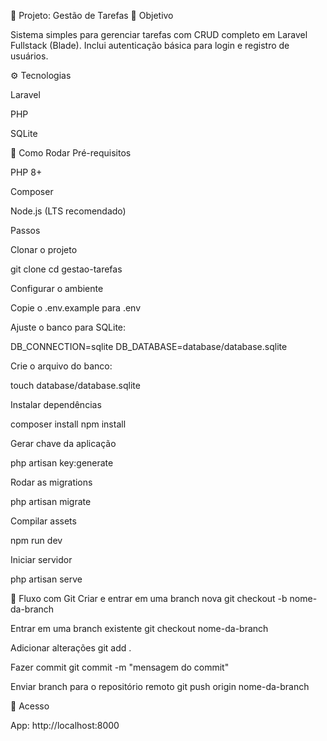 📝 Projeto: Gestão de Tarefas
📌 Objetivo

Sistema simples para gerenciar tarefas com CRUD completo em Laravel Fullstack (Blade). Inclui autenticação básica para login e registro de usuários.

⚙️ Tecnologias

Laravel

PHP

SQLite

🚀 Como Rodar
Pré-requisitos

PHP
 8+

Composer

Node.js
 (LTS recomendado)

Passos

Clonar o projeto

git clone <url-do-repo>
cd gestao-tarefas


Configurar o ambiente

Copie o .env.example para .env

Ajuste o banco para SQLite:

DB_CONNECTION=sqlite
DB_DATABASE=database/database.sqlite


Crie o arquivo do banco:

touch database/database.sqlite


Instalar dependências

composer install
npm install


Gerar chave da aplicação

php artisan key:generate


Rodar as migrations

php artisan migrate


Compilar assets

npm run dev


Iniciar servidor

php artisan serve

🌿 Fluxo com Git
Criar e entrar em uma branch nova
git checkout -b nome-da-branch

Entrar em uma branch existente
git checkout nome-da-branch

Adicionar alterações
git add .

Fazer commit
git commit -m "mensagem do commit"

Enviar branch para o repositório remoto
git push origin nome-da-branch

🎯 Acesso

App: http://localhost:8000
